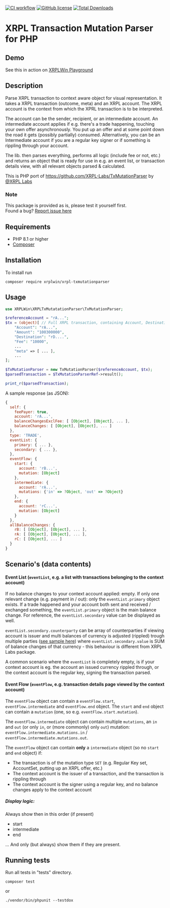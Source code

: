 [![CI workflow](https://github.com/XRPLWin/XRPL-TxMutationParser/actions/workflows/main.yml/badge.svg)](https://github.com/XRPLWin/XRPL-TxMutationParser/actions/workflows/main.yml)
[![GitHub license](https://img.shields.io/github/license/XRPLWin/XRPL-TxMutationParser)](https://github.com/XRPLWin/XRPL-TxMutationParser/blob/main/LICENSE)
[![Total Downloads](https://img.shields.io/packagist/dt/xrplwin/xrpl-txmutationparser.svg?style=flat)](https://packagist.org/packages/xrplwin/xrpl-txmutationparser)

# XRPL Transaction Mutation Parser for PHP

## Demo

See this in action on [XRPLWin Playground](https://playground.xrpl.win/play/xrpl-transaction-mutation-parser)

## Description

Parse XRPL transaction to context aware object for visual representation. It takes a XRPL transaction (outcome, meta) and an XRPL account. The XRPL account is the context from which the XPRL transaction is to be interpreted.

The account can be the sender, recipient, or an intermediate account. An intermediate account applies if e.g. there's a trade happening, touching your own offer asynchronously. You put up an offer and at some point down the road it gets (possibly partially) consumed. Alternatively, you can be an Intermediate account if you are a regular key signer or if something is rippling through your account.

The lib. then parses everything, performs all logic (include fee or not, etc.) and returns an object that is ready for use in e.g. an event list, or transaction details view, with all relevant objects parsed & calculated.

This is PHP port of https://github.com/XRPL-Labs/TxMutationParser by [@XRPL Labs](https://github.com/XRPL-Labs)

### Note

This package is provided as is, please test it yourself first.  
Found a bug? [Report issue here](https://github.com/XRPLWin/XRPL-TxMutationParser/issues/new)

## Requirements
- PHP 8.1 or higher
- [Composer](https://getcomposer.org/)

## Installation
To install run

```
composer require xrplwin/xrpl-txmutationparser
```

## Usage
```PHP
use XRPLWin\XRPLTxMutatationParser\TxMutationParser;

$referenceAccount = "rA...";
$tx = (object)[ // Full XRPL transaction, containing Account, Destination, meta, ...)
    "Account": "rA...",
    "Amount": "100300000",
    "Destination": "rD....",
    "Fee": "10000",
    ...
    "meta" => [ ... ],
    ...
];

$TxMutationParser = new TxMutationParser($referenceAccount, $tx);
$parsedTransaction = $TxMutationParserRef->result();

print_r($parsedTransaction); 
```

A sample response (as JSON):

```javascript
{
  self: {
    feePayer: true,
    account: 'rA...',
    balanceChangesExclFee: [ [Object], [Object], ... ],
    balanceChanges: [ [Object], [Object], ... ]
  },
  type: 'TRADE',
  eventList: {
    primary: { ... },
    secondary: { ... },
  },
  eventFlow: {
    start: {
      account: 'rB...',
      mutation: [Object]
    },
    intermediate: {
      account: 'rA...',
      mutations: {'in' => ?Object, 'out' => ?Object}
    },
    end: {
      account: 'rC...',
      mutation: [Object]
    }
  },
  allBalanceChanges: {
    rB: [ [Object], [Object], ... ],
    rA: [ [Object], [Object], ... ],
    rC: [ [Object], ... ]
  }
}
```

## Scenario's (data contents)

#### Event List (`eventList`, e.g. a list with transactions belonging to the context account)

If no balance changes to your context account applied: empty. If only one relevant change (e.g. payment in / out): only the `eventList.primary` object exists. If a trade happened and your account both sent and received / exchanged something, the `eventList.primary` object is the main balance change. For reference, the `eventList.secondary` value can be displayed as well.

`eventList.secondary.counterparty` can be array of counterparties if viewing account is issuer and multi balances of currency is adjusted (rippled) trough multiple parties ([see sample here](https://playground.xrpl.win/play/xrpl-transaction-mutation-parser?hash=A357FD7C8F0BBE7120E62FD603ACBE98819BC623D5D12BD81AC68564393A7792&ref=rhub8VRN55s94qWKDv6jmDy1pUykJzF3wq)) where `eventList.secondary.value` is SUM of balance changes of that currency - this behaviour is different from XRPL Labs package.

A common scenario where the `eventList` is completely empty, is if your context account is eg. the account an issued currency
rippled through, or the context account is the regular key, signing the transaction parsed.

#### Event Flow (`eventFlow`, e.g. transaction details page viewed by the context account)

The `eventFlow` object can contain a `eventFlow.start`, `eventFlow.intermediate` and `eventFlow.end` object. The `start` and `end` object can contain a `mutation` (one, so e.g. `eventFlow.start.mutation`).

The `eventFlow.intermediate` object can contain multiple `mutations`, an `in` and `out` (or only `in`, or (more commonly) only `out`) mutation: `eventFlow.intermediate.mutations.in` / `eventFlow.intermediate.mutations.out`.

The `eventFlow` object can contain **only** a `intermediate` object (so no `start` and `end` object) if:

- The transaction is of the mutation type `SET` (e.g. Regular Key set, AccountSet, putting up an XRPL offer, etc.)
- The context account is the issuer of a transaction, and the transaction is rippling through
- The context account is the signer using a regular key, and no balance changes apply to the context account

##### Display logic:

Always show then in this order (if present)

- start
- intermediate
- end

... And only (but always) show them if they are present.

## Running tests
Run all tests in "tests" directory.
```
composer test
```
or
```
./vendor/bin/phpunit --testdox
```

